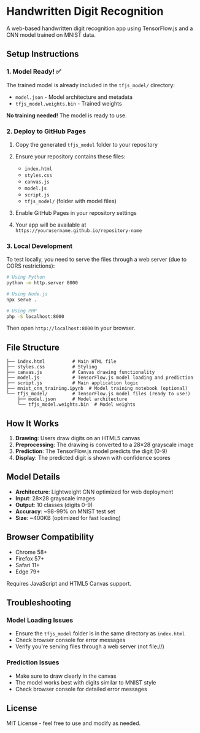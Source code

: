 # Handwritten Digit Recognition

A web-based handwritten digit recognition app using TensorFlow.js and a CNN model trained on MNIST data.

## Setup Instructions

### 1. Model Ready! ✅

The trained model is already included in the `tfjs_model/` directory:
- `model.json` - Model architecture and metadata
- `tfjs_model.weights.bin` - Trained weights

**No training needed!** The model is ready to use.

### 2. Deploy to GitHub Pages

1. Copy the generated `tfjs_model` folder to your repository
2. Ensure your repository contains these files:
   - `index.html`
   - `styles.css`
   - `canvas.js`
   - `model.js`
   - `script.js`
   - `tfjs_model/` (folder with model files)

3. Enable GitHub Pages in your repository settings
4. Your app will be available at `https://yourusername.github.io/repository-name`

### 3. Local Development

To test locally, you need to serve the files through a web server (due to CORS restrictions):

```bash
# Using Python
python -m http.server 8000

# Using Node.js
npx serve .

# Using PHP
php -S localhost:8000
```

Then open `http://localhost:8000` in your browser.

## File Structure

```
├── index.html          # Main HTML file
├── styles.css          # Styling
├── canvas.js           # Canvas drawing functionality
├── model.js            # TensorFlow.js model loading and prediction
├── script.js           # Main application logic
├── mnist_cnn_training.ipynb  # Model training notebook (optional)
└── tfjs_model/         # TensorFlow.js model files (ready to use!)
    ├── model.json      # Model architecture
    └── tfjs_model.weights.bin  # Model weights
```

## How It Works

1. **Drawing**: Users draw digits on an HTML5 canvas
2. **Preprocessing**: The drawing is converted to a 28×28 grayscale image
3. **Prediction**: The TensorFlow.js model predicts the digit (0-9)
4. **Display**: The predicted digit is shown with confidence scores

## Model Details

- **Architecture**: Lightweight CNN optimized for web deployment
- **Input**: 28×28 grayscale images
- **Output**: 10 classes (digits 0-9)
- **Accuracy**: ~98-99% on MNIST test set
- **Size**: ~400KB (optimized for fast loading)

## Browser Compatibility

- Chrome 58+
- Firefox 57+
- Safari 11+
- Edge 79+

Requires JavaScript and HTML5 Canvas support.

## Troubleshooting

### Model Loading Issues
- Ensure the `tfjs_model` folder is in the same directory as `index.html`
- Check browser console for error messages
- Verify you're serving files through a web server (not file://)

### Prediction Issues
- Make sure to draw clearly in the canvas
- The model works best with digits similar to MNIST style
- Check browser console for detailed error messages

## License

MIT License - feel free to use and modify as needed.
